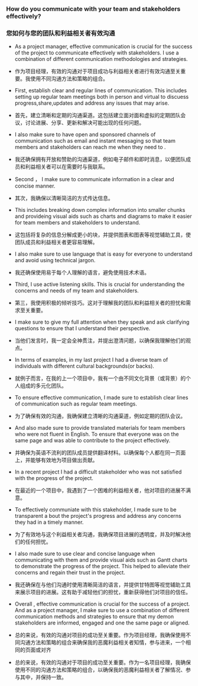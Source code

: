 ### How do you communicate with your team and stakeholders effectively?
### 您如何与您的团队和利益相关者有效沟通

- As  a project manager, effective communication is crucial for the success of the project to communicate effectively with stakeholders. I use a combination of different communication methodologies and strategies.
- 作为项目经理，有效的沟通对于项目成功与利益相关者进行有效沟通至关重要。我使用不同沟通方法和策略的组合。

- First, establish clear and regular lines of communication. This includes setting up regular team meetings both in person and virtual to discuess progress,share,updates and address any issues that may arise.
- 首先，建立清晰和定期的沟通渠道。这包括建立面对面和虚拟的定期团队会议，讨论进展、分享、更新和解决可能出现的任何问题。

- I also make sure to have open and sponsored channels of communication such as email and instant messaging so that team members and stakeholders can reach me when they need to .
-  我还确保拥有开放和赞助的沟通渠道，例如电子邮件和即时消息，以便团队成员和利益相关者可以在需要时与我联系。

- Second ， I make sure to communicate information in a clear and  concise manner.
- 其次，我确保以清晰简洁的方式传达信息。

-  This includes breaking down complex information into smaller chunks and provideing visual aids such as charts and diagrams to make it easier for team members and stakeholders to understand.
- 这包括将复杂的信息分解成更小的块，并提供图表和图表等视觉辅助工具，使团队成员和利益相关者更容易理解。

- I also make sure to use language that is easy for everyone to understand and avoid using technical jargon.
- 我还确保使用易于每个人理解的语言，避免使用技术术语。

- Third, I use active listening skills. This is crucial for understanding the concerns and needs of my team and stakeholders.
- 第三，我使用积极的倾听技巧。这对于理解我的团队和利益相关者的担忧和需求至关重要。

- I make sure to give my full attention when they speak and ask clarifying questions to ensure that I understand their perspective.
- 当他们发言时，我一定会全神贯注，并提出澄清问题，以确保我理解他们的观点。

- In terms of examples, in my last project I had a diverse team of individuals with different cultural backgrounds(or backs).
- 就例子而言，在我的上一个项目中，我有一个由不同文化背景（或背景）的个人组成的多元化团队。

- To ensure effective communication, I made sure to establish clear lines of communication such as regular team meetings.
- 为了确保有效的沟通，我确保建立清晰的沟通渠道，例如定期的团队会议。

- And also made sure to provide translated materials for team members who were not fluent in English. To ensure that everyone was on the same page and was able to contribute to the project effectively.
- 并确保为英语不流利的团队成员提供翻译材料。以确保每个人都在同一页面上，并能够有效地为项目做出贡献。

- In a recent project I had a difficult stakeholder who was not satisfied with the progress of the project.
- 在最近的一个项目中，我遇到了一个困难的利益相关者，他对项目的进展不满意。

- To effectively communiate with this stakeholder, I made sure to be transparent a bout the project's progress and address any concerns they had in a timely manner.
- 为了有效地与这个利益相关者沟通，我确保项目进展的透明度，并及时解决他们的任何担忧。

- I also made sure to use clear and concise language when communicating with them and provide visual aids such as Gantt charts to demonstrate the progress of the project. This helped to alleviate their concerns and regain their trust in the project.
- 我还确保在与他们沟通时使用清晰简洁的语言，并提供甘特图等视觉辅助工具来展示项目的进展。这有助于减轻他们的担忧，重新获得他们对项目的信任。

- Overall , effective communication is crucial for the success of a project. And as a project manager, I make sure to use a combination of different communication methods and strategies to ensure that my demon stakeholders are informed, engaged and one the same page or aligned.
- 总的来说，有效的沟通对项目的成功至关重要。作为项目经理，我确保使用不同沟通方法和策略的组合来确保我的恶魔利益相关者知情，参与进来，一个相同的页面或对齐
- 总的来说，有效的沟通对于项目的成功至关重要。作为一名项目经理，我确保使用不同的沟通方法和策略的组合，以确保我的恶魔利益相关者了解情况、参与其中，并保持一致。